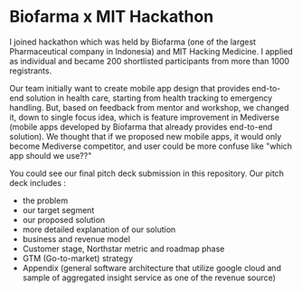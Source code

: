 # Biofarma x MIT Hackathon
I joined hackathon which was held by Biofarma (one of the largest Pharmaceutical company in Indonesia) and MIT Hacking Medicine. I applied as individual and became 200 shortlisted participants from more than 1000 registrants. 

Our team initially want to create mobile app design that provides end-to-end solution in health care, starting from health tracking to emergency handling. But, based on feedback from mentor and workshop, we changed it, down to single focus idea, which is feature improvement in Mediverse (mobile apps developed by Biofarma that already provides end-to-end solution). We thought that if we proposed new mobile apps, it would only become Mediverse competitor, and user could be more confuse like "which app should we use??"

You could see our final pitch deck submission in this repository. Our pitch deck includes : 
- the problem
- our target segment
- our proposed solution
- more detailed explanation of our solution
- business and revenue model
- Customer stage, Northstar metric and roadmap phase
- GTM (Go-to-market) strategy
- Appendix (general software architecture that utilize google cloud and sample of aggregated insight service as one of the revenue source)
